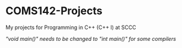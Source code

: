 # COMS142-Projects
My projects for Programming in C++ (C++ I) at SCCC 

*"void main()" needs to be changed to "int main()" for some compilers*
